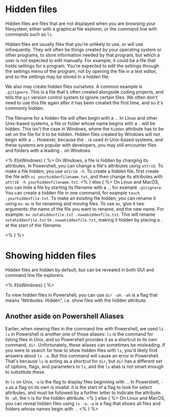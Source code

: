 # Hidden files

Hidden files are files that are not displayed when you are browsing your filesystem, either with a graphical file explorer, or the command line with commands such as `ls`.

Hidden files are usually files that you're unlikely to use, or will use infrequently. They will often be things created by your operating system or other programs, to store information needed by that program, but which a user is not expected to edit manually. For example, it could be a file that holds settings for a program. You're expected to edit the settings through the settings menu of the program, not by opening the file in a text editor, and so the settings may be stored in a hidden file.

We also may create hidden files ourselves. A common example is `.gitignore`. This is a file that's often created alongside coding projects, and tells the `git` version control system to ignore certain files. We often don't need to use this file again after it has been created the first time, and so it's commonly hidden.

The filename for a hidden file will often begin with a `.`. In Linux and other Unix-based systems, a file or folder whose name begins with a `.` will be hidden. This isn't the case in Windows, where the `hidden` attribute has to be set on the file for it to be hidden. Hidden files created by Windows will not begin with a `.`. However, because the `.` is used in Unix-based systems, and these systems are popular with developers, you may still encounter files and folders with a leading `.` on Windows.

<% if(isWindows) { %>
On Windows, a file is hidden by changing its attributes. In Powershell, you can change a file's attributes using `attrib`. To make a file hidden, you use `attrib -h`. To create a hidden file, first create the file with `ni yourhiddenfilename.txt`, and then change its attributes with `attrib -h yourhiddenfilename.txt`.
<% } else { %>
On Linux and MacOS, you can hide a file by starting its filename with a `.`, for example `.gitignore`. You can create a hidden file in one command, for example `touch .yourhiddenfile.txt`. To make an existing file hidden, you can rename it using `mv`. `mv` is for renaming and moving files. To use `mv`, give it two arguments: the name of the file you want to rename, and the new name. For example: `mv notahiddenfile.txt .nowahiddenfile.txt`. This will rename `notahiddenfile.txt` to `.nowahiddenfile.txt`, making it hidden by placing a `.` at the start of the filename.

<% } %>

# Showing hidden files

Hidden files are hidden by default, but can be revealed in both GUI and command line file explorers.

<% if(isWindows) { %>

To view hidden files in Powershell, you can use `dir -ah`. `-ah` is a flag that means "Attributes: Hidden", i.e. show files with the hidden attribute.

## Another aside on Powershell Aliases

Earlier, when viewing files in the command line with Powershell, we used `ls`. `ls` in Powershell is another one of those aliases: `ls` is the command for listing files in Unix, and so Powershell provides it as a shortcut to its own command, `dir`. Unfortunately, these aliases can sometimes be misleading. If you were to search for how to show hidden files with `ls`, you'd likely find answers about `ls -a`. But this command will cause an error in Powershell. That's because `ls` is acting as a shortcut for `dir`, but `dir` has a different set of options, flags, and parameters to `ls`, and the `ls` alias is not smart enough to substitute these.

In `ls` on Unix, `-a` is the flag to display files beginning with `.`. In Powershell, `-a` as a flag on its own is invalid: it is the start of a flag to look for select attributes, and must be followed by a further letter to indicate the attribute. In `-ah`, the `h` is for the hidden attribute.
<% } else { %>
On Linux and MacOS, you can reveal hidden files using `ls -a`. `-a` is a flag that shows all files and folders whose names begin with `.`. 
<% } %>